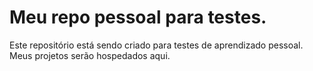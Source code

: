 <h1>Meu repo pessoal para testes.</h1>
<p>Este repositório está sendo criado para testes de aprendizado pessoal. Meus projetos serão hospedados aqui.</p>
